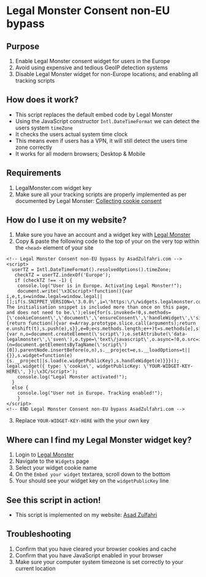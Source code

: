 # Legal Monster Consent non-EU bypass

## Purpose
1. Enable Legal Monster consent widget for users in the Europe
1. Avoid using expensive and tedious GeoIP detection systems
1. Disable Legal Monster widget for non-Europe locations; and enabling all tracking scripts

## How does it work?
- This script replaces the default embed code by Legal Monster
- Using the JavaScript constructor `Intl.DateTimeFormat` we can detect the users system `timeZone`
- It checks the users actual system time clock
- This means even if users has a VPN, it will still detect the users time zone correctly
- It works for all modern browsers; Desktop & Mobile

## Requirements
1. LegalMonster.com widget key
1. Make sure all your tracking scripts are properly implemented as per documented by Legal Monster: [Collecting cookie consent](https://docs.legalmonster.com/legaljs/collecting-cookie-consent)


## How do I use it on my website?
1. Make sure you have an account and a widget key with [Legal Monster](https://www.legalmonster.com/)
1. Copy & paste the following code to the top of your on the very top within the `<head>` element of your site
```
<!-- Legal Monster Consent non-EU bypass by AsadZulfahri.com -->
<script>
  userTZ = Intl.DateTimeFormat().resolvedOptions().timeZone;
   checkTZ = userTZ.indexOf('Europe');
   if (checkTZ !== -1) {
    console.log("User is in Europe. Activating Legal Monster!");
    document.write('\x3Cscript>!function(){var i,e,t,s=window.legal=window.legal||[];if(s.SNIPPET_VERSION=\'3.0.0\',i=\'https:\/\/widgets.legalmonster.com\/v1\/legal.js\',!s.__VERSION__)if(s.invoked)window.console&&console.info&&console.info(\'legal.js: The initialisation snippet is included more than once on this page, and does not need to be.\');else{for(s.invoked=!0,s.methods=[\'cookieConsent\',\'document\',\'ensureConsent\',\'handleWidget\',\'signup\',\'user\'],s.factory=function(t){return function(){var e=Array.prototype.slice.call(arguments);return e.unshift(t),s.push(e),s}},e=0;e<s.methods.length;e++)t=s.methods[e],s[t]=s.factory(t);s.load=function(e,t){var n,o=document.createElement(\'script\');o.setAttribute(\'data-legalmonster\',\'sven\'),o.type=\'text\/javascript\',o.async=!0,o.src=i,(n=document.getElementsByTagName(\'script\')[0]).parentNode.insertBefore(o,n),s.__project=e,s.__loadOptions=t||{}},s.widget=function(e){s.__project||s.load(e.widgetPublicKey),s.handleWidget(e)}}}(); legal.widget({ type: \'cookie\', widgetPublicKey: \'YOUR-WIDGET-KEY-HERE\', });\x3C/script>');
    console.log("Legal Monster activated!");
  }
  else {
    console.log("User not in Europe. Tracking enabled!");
	}
</script>
<!-- END Legal Monster Consent non-EU bypass AsadZulfahri.com -->
```
3. Replace `YOUR-WIDGET-KEY-HERE` with the your own key

## Where can I find my Legal Monster widget key?
1. Login to [Legal Monster](https://www.legalmonster.com/)
1. Navigate to the `Widgets` page
1. Select your widget cookie name
1. On the `Embed your widget` textarea, scroll down to the bottom
1. Your should see your widget key on the `widgetPublicKey` line

## See this script in action!
- This script is implemented on my website: [Asad Zulfahri](https://asadzulfahri.com/)

## Troubleshooting
1. Confirm that you have cleared your browser cookies and cache
1. Confirm that you have JavaScript enabled in your browser
1. Make sure your computer system timezone is set correctly to your current location
